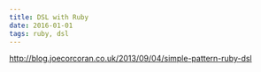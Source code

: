 ```yaml
---
title: DSL with Ruby
date: 2016-01-01
tags: ruby, dsl
---
```


http://blog.joecorcoran.co.uk/2013/09/04/simple-pattern-ruby-dsl


[dsl example 1]: https://github.com/shvets/design_patterns_in_ruby/blob/master/enterprise/dsl11.rb
[dsl example 2]: https://github.com/shvets/design_patterns_in_ruby/blob/master/enterprise/dsl12.rb
[dsl example 3]: https://github.com/shvets/design_patterns_in_ruby/blob/master/enterprise/dsl13.rb